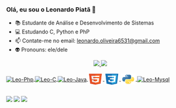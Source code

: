 ### Olá, eu sou o Leonardo Piatã 👋

- 📚 Estudante de Análise e Desenvolvimento de Sistemas 
- 💻 Estudando C, Python e PhP
- 📫 Contate-me no email: leonardo.oliveira6531@gmail.com
- 👽 Pronouns: ele/dele
<div align="center">
  <a href="https://github.com/Leonardo014">
  <img height="130em" src="https://github-readme-stats.vercel.app/api?username=Leonardo014&show_icons=true&theme=dark&include_all_commits=true&count_private=true"/>
  <img height="130em" src="https://github-readme-stats.vercel.app/api/top-langs/?username=Leonardo014&layout=compact&langs_count=7&theme=dark"/>
</div>
<div style="display: inline_block"><br>
  <img align="center" alt="Leo-Php" height="30" width="40" src="https://cdn.jsdelivr.net/gh/devicons/devicon/icons/php/php-original.svg">
  <img align="center" alt="Leo-C" height="30" width="40" src="https://cdn.jsdelivr.net/gh/devicons/devicon/icons/c/c-original.svg">
  <img align="center" alt="Leo-Java" height="30" width="40" src="https://cdn.jsdelivr.net/gh/devicons/devicon/icons/java/java-original-wordmark.svg">
  <img align="center" alt="Leo-HTML" height="30" width="40" src="https://raw.githubusercontent.com/devicons/devicon/master/icons/html5/html5-original.svg">
  <img align="center" alt="Leo-CSS" height="30" width="40" src="https://raw.githubusercontent.com/devicons/devicon/master/icons/css3/css3-original.svg">
  <img align="center" alt="Leo-Python" height="30" width="40" src="https://raw.githubusercontent.com/devicons/devicon/master/icons/python/python-original.svg">
  <img align="center" alt="Leo-Mysql" height="30" width="40" src="https://cdn.jsdelivr.net/gh/devicons/devicon/icons/mysql/mysql-original-wordmark.svg">

</div>

  ##
  
  <div> 
  
  <a href="https://instagram.com/rafaballerini" target="_blank"><img src="https://img.shields.io/badge/-Instagram-%23E4405F?style=for-the-badge&logo=instagram&logoColor=white" target="_blank"></a>
  <a href = "mailto:leonardo.oliveira6531@gmail.com"><img src="https://img.shields.io/badge/-Gmail-%23333?style=for-the-badge&logo=gmail&logoColor=white" target="_blank"></a>
  <a href="https://www.linkedin.com/in/leonardo-gon%C3%A7alves-6a13021b8/" target="_blank"><img src="https://img.shields.io/badge/-LinkedIn-%230077B5?style=for-the-badge&logo=linkedin&logoColor=white" target="_blank"></a> 
  
  </div>
